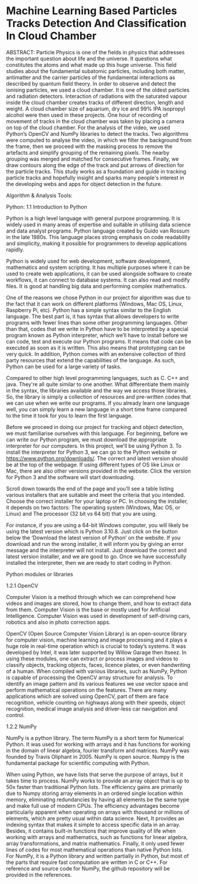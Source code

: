 # Machine Learning Based Particles Tracks Detection And Classification In Cloud Chamber

ABSTRACT: Particle Physics is one of the fields in physics that addresses the important question about life and the universe. It questions what constitutes the atoms and what made up this huge universe. This field studies about the fundamental subatomic particles, including both matter, antimatter and the carrier particles of the fundamental interactions as described by quantum field theory. In order to observe and detect the ionising particles, we used a cloud chamber. It is one of the oldest particles and radiation detectors. Interaction of radiations with the saturated vapour inside the cloud chamber creates tracks of different direction, length and weight. A cloud chamber size of aquarium, dry ice and 99% IPA isopropyl alcohol were then used in these projects.  One hour of recording of movement of tracks in the cloud chamber was taken by placing a camera on top of the cloud chamber. For the analysis of the video, we used Python’s OpenCV and NumPy libraries to detect the tracks. Two algorithms were computed to analyse the video, in which we filter the background from the frame, then we proceed with the masking process to remove the artefacts and simplify grouping of the remaining pixels. The nearby grouping was merged and matched for consecutive frames. Finally, we draw contours along the edge of the track and put arrows of direction for the particle tracks. This study works as a foundation and guide in tracking particle tracks and hopefully insight and sparks many people's interest in the developing webs and apps for object detection in the future. 

Algorithm & Analysis Tools:

Python:
1.1 Introduction to Python 

Python is a high level language with general purpose programming. It is widely used in many areas of expertise and suitable in utilising data science and data analyst programs. Python language created by Guido van Rossum in the late 1980s. This language places strong emphasis on code readability and simplicity, making it possible for programmers to develop applications rapidly. 

Python is widely used for web development, software development, mathematics and system scripting. It has multiple purposes where it can be used to create web applications, it can be used alongside software to create workflows, it can connect to database systems. It can also read and modify files. It is good at handling big data and performing complex mathematics.

One of the reasons we chose Python in our project for algorithm was due to the fact that it can work on different platforms (Windows, Mac OS, Linux, Raspberry Pi, etc). Python has a simple syntax similar to the English language. The best part is, it has syntax that allows developers to write programs with fewer lines than some other programming languages. Other than that, codes that we write in Python have to be interpreted by a special program known as Python interpreter, which we’ll have to install before we can code, test and execute our Python programs. It means that code can be executed as soon as it is written. This also means that prototyping can be very quick. In addition, Python comes with an extensive collection of third party resources that extend the capabilities of the language. As such, Python can be used for a large variety of tasks. 

Compared to other high level programming languages, such as C. C++ and java. They're all quite similar to one another. What differentiate them mainly in the syntax, the libraries available and the way we access those libraries. So, the library is simply a collection of resources and pre-written codes that we can use when we write our programs. If you already learn one language well, you can simply learn a new language in a short time frame compared to the time it took for you to learn the first language. 

Before we proceed in doing our project for tracking and object detection, we must familiarise ourselves with this language. For beginning, before we can write our Python program, we must download the appropriate interpreter for our computers. In this project, we'll be using Python 3. To install the interpreter for Python 3, we can go to the Python website or https://www.python.org/downloads/. The correct and latest version should be at the top of the webpage. If using different types of OS like Linux or Mac, there are also other versions provided in the website. Click the version for Python 3 and the software will start downloading. 

Scroll down towards the end of the page and you’ll see a table listing various installers that are suitable and meet the criteria that you intended. Choose the correct installer for your laptop or PC. In choosing the installer, it depends on two factors:
The operating system (Windows, Mac OS, or Linux) and
The processor (32 bit vs 64 bit) that you are using. 

For instance, if you are using a 64-bit Windows computer, you will likely be using the latest version which is Python 3.10.8. Just click on the button below the ‘Download the latest version of Python’ on the website. If you download and run the wrong installer, it will inform you by giving an error message and the interpreter will not install. Just download the correct and latest version installer, and we are good to go. Once we have successfully installed the interpreter, then we are ready to start coding in Python. 

Python modules or libraries

1.2.1 OpenCV

Computer Vision is a method through which we can comprehend how videos and images are stored, how to change them, and how to extract data from them. Computer Vision is the base or mostly used for Artificial Intelligence. Computer Vision was used in development of self-driving cars, robotics and also in photo correction apps.

OpenCV (Open Source Computer Vision Library) is an open-source library for computer vision, machine learning and image processing and it plays a huge role in real-time operation which is crucial to today’s systems. It was developed by Intel, it was later supported by Willow Garage then Itseez. In using these modules, one can extract or process images and videos to classify objects, tracking objects, faces, licence plates, or even handwriting of a human. When compiled with various libraries, such as NumPy, Python is capable of processing the OpenCV array structure for analysis. To identify an image pattern and its various features we use vector space and perform mathematical operations on the features. There are many applications which are solved using OpenCV, part of them are face recognition, vehicle counting on highways along with their speeds, object recognition, medical image analysis and driver-less car navigation and control. 

1.2.2 NumPy 

NumPy is a python library. The term NumPy is a short term for Numerical Python. It was used for working with arrays and it has functions for working in the domain of linear algebra, fourier transform and matrices. NumPy was founded by Travis Oliphant in 2005. NumPy is open source. Numpy is the fundamental package for scientific computing with Python. 

When using Python, we have lists that serve the purpose of arrays, but it takes time to process. NumPy works to provide an array object that is up to 50x faster than traditional Python lists. The efficiency gains are primarily due to Numpy storing array elements in an ordered single location within memory, eliminating redundancies by having all elements be the same type and make full use of modern CPUs. The efficiency advantages become particularly apparent when operating on arrays with thousand or millions of elements, which are pretty usual within data science. Next, It provides an indexing syntax that makes it simple to access specific data in an array. Besides, it contains built-in functions that improve quality of life when working with arrays and mathematics, such as functions for linear algebra, array transformations, and matrix mathematics. Finally, it only used fewer lines of codes for most mathematical operations than native Python lists. For NumPy, it is a Python library and written partially in Python, but most of the parts that require fast computation are written in C or C++. For reference and source code for NumPy, the github repository will be provided in the references. 





 
